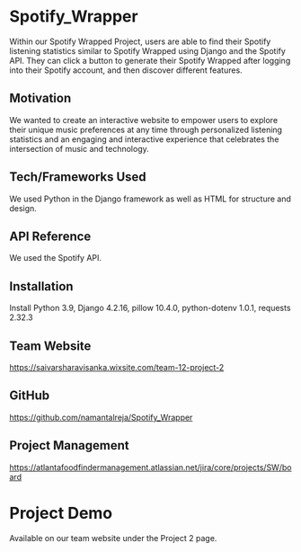 # Spotify_Wrapper

Within our Spotify Wrapped Project, users are able to find their Spotify listening statistics similar to Spotify Wrapped using Django and the Spotify API. They can click a button to generate their Spotify Wrapped after logging into their Spotify account, and then discover different features.

## Motivation

We wanted to create an interactive website to empower users to explore their unique music preferences at any time through personalized listening statistics and an engaging and interactive experience that celebrates the intersection of music and technology.

## Tech/Frameworks Used

We used Python in the Django framework as well as HTML for structure and design.

## API Reference

We used the Spotify API.

## Installation

Install Python 3.9, Django 4.2.16, pillow 10.4.0, python-dotenv 1.0.1, requests 2.32.3

## Team Website

https://saivarsharavisanka.wixsite.com/team-12-project-2

## GitHub

https://github.com/namantalreja/Spotify_Wrapper

## Project Management

https://atlantafoodfindermanagement.atlassian.net/jira/core/projects/SW/board

# Project Demo

Available on our team website under the Project 2 page.
